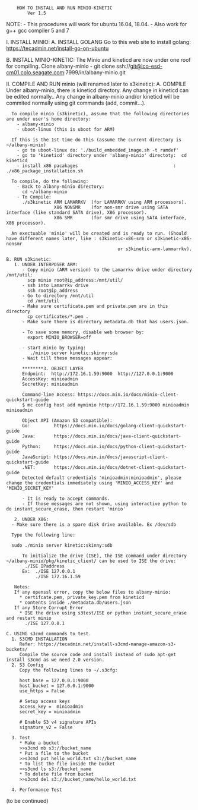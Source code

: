 		HOW TO INSTALL AND RUN MINIO-KINETIC
			Ver 1.5

NOTE: - This procedures will work for ubuntu 16.04, 18.04.
      - Also work for g++ gcc compiler 5 and 7

I. INSTALL MINIO:
   A. INSTALL GOLANG
      Go to this web site to install golang:
      https://tecadmin.net/install-go-on-ubuntu

   B. INSTALL MINIO-KINETIC:
      The Minio and kineticd are now under one roof for compiling.
         Clone albany-minio
           - git clone ssh://git@lco-esd-cm01.colo.seagate.com:7999/in/albany-minio.git

II. COMPILE AND RUN minio (will renamed later to s3kinetic):
    A. COMPILE
      Under albany-minio, there is kineticd directory.
      Any change in kineticd can be edited normally..
      Any change in albany-minio and/or kineticd will be commited normally using git commands (add, commit...).

      To compile minio (s3kinetic), assume that the following directories are under user's home directory:
        - albany-minio
        - uboot-linux (this is uboot for ARM)

      If this is the 1st time do this (assume the current directory is ~/albany-minio)
        - go to uboot-linux do: './build_embedded_image.sh -t ramdef'
        - go to 'kineticd' directory under 'albany-minio' directoty:  cd kineticd
        - install x86 pacakages                                    :  ./x86_package_installation.sh

      To compile, do the following:
        - Back to albany-minio directory:
          cd ~/albany-minio
        - To Compile:
          ./s3kinetic ARM LAMARRKV  (for LAMARRKV using ARM processors).
                      X86 NONSMR    (for non-smr drive using SATA interface (like standard SATA drive), X86 processor).
                      X86 SMR       (for smr drive using SATA interface, X86 processor).

      An exectuable 'minio' will be created and is ready to run. (Should have different names later, like : s3kinetic-x86-srm or s3kinetic-x86-nonsmr 
                                              or s3kinetic-arm-lammarrkv).
      
    B. RUN s3kinetic:
       1. UNDER INTERPOSER ARM:
          - Copy minio (ARM version) to the Lamarrkv drive under directory /mnt/util:
            scp minio root@ip_address:/mnt/util/
          - ssh into Lamarrkv drive
            ssh root@ip_address
          - Go to directory /mnt/util
            cd /mnt/util
          - Make sure certificate.pem and private.pem are in this directory
            cp certificates/*.pem .
          - Make sure there is directory metadata.db that has users.json.

          - To save some memory, disable web browser by:
            export MINIO_BROWSER=off

          - start minio by typing:
             ./minio server kinetic:skinny:sda
          - Wait till these messages appear:

          ********3. OBJECT LAYER
          Endpoint:  http://172.16.1.59:9000  http://127.0.0.1:9000      
          AccessKey: minioadmin 
          SecretKey: minioadmin 

          Command-line Access: https://docs.min.io/docs/minio-client-quickstart-guide
          $ mc config host add myminio http://172.16.1.59:9000 minioadmin minioadmin

          Object API (Amazon S3 compatible):
          Go:         https://docs.min.io/docs/golang-client-quickstart-guide
          Java:       https://docs.min.io/docs/java-client-quickstart-guide
          Python:     https://docs.min.io/docs/python-client-quickstart-guide
          JavaScript: https://docs.min.io/docs/javascript-client-quickstart-guide
          .NET:       https://docs.min.io/docs/dotnet-client-quickstart-guide
          Detected default credentials 'minioadmin:minioadmin', please change the credentials immediately using 'MINIO_ACCESS_KEY' and 'MINIO_SECRET_KEY'

          - It is ready to accept commands.
          - If those messages are not shown, using interactive python to do instant_secure_erase, then restart 'minio'
            
       2. UNDER X86:
	  - Make sure there is a spare disk drive available. Ex /dev/sdb

	  Type the following line:

	  sudo ./minio server kinetic:skinny:sdb

          To initialize the drive (ISE), the ISE command under directory ~/albany-minio/pkg/kinetic_client/ can be used to ISE the drive:
	       ./ISE IPaddress 
          Ex:  ./ISE 127.0.0.1    
               ./ISE 172.16.1.59

       Notes:
       If any openssl error, copy the below files to albany-minio:
         * certifcate.pem, private_key.pem from kineticd
         * contents inside ./metadata.db/users.json
       If any Store Corrupt Error
         * ISE the drive using s3test/ISE or python instant_secure_erase  and restart minio
           ./ISE 127.0.0.1

    C. USING s3cmd commands to test.
      1. S3CMD INSTALLATION
         Refer: https://tecadmin.net/install-s3cmd-manage-amazon-s3-buckets/
         Compile the source code and install instead of sudo apt-get install s3cmd as we need 2.0 version.
      2. S3 Config
         Copy the following lines to ~/.s3cfg:

         host_base = 127.0.0.1:9000
         host_bucket = 127.0.0.1:9000
         use_https = False

         # Setup access keys
         access_key =  minioadmin
         secret_key = minioadmin

         # Enable S3 v4 signature APIs
         signature_v2 = False

      3. Test
         * Make a bucket  
         >>s3cmd mb s3://bucket_name
         * Put a file to the bucket
         >>s3cmd put hello_world.txt s3://bucket_name
         * To list the file inside the bucket
         >>s3cmd ls s3://bucket_name
         * To delete file from bucket
         >>s3cmd del s3://bucket_name/hello_world.txt

      4. Performance Test

(to be continued)







